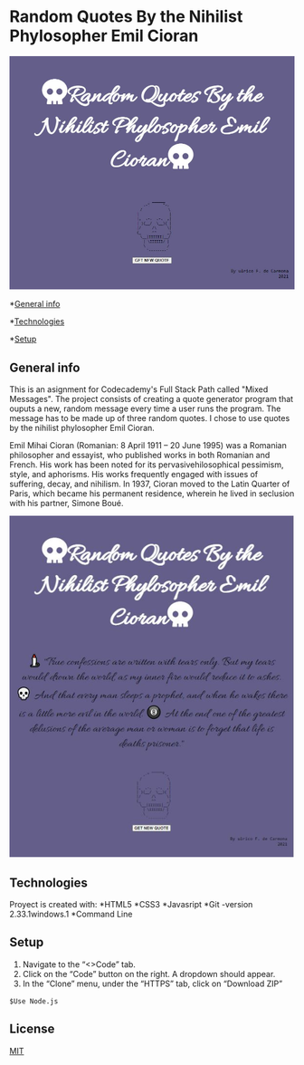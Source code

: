 # Random Quotes By the Nihilist Phylosopher **Emil Cioran**

![Quote Machine 1](https://github.com/new-media-art/random-quote-generator/blob/master/images/emil-cioran1.JPG)


*[General info](#general-info)

*[Technologies](#technologies)

*[Setup](#setup)

## General info
This is an asignment for Codecademy's Full Stack Path  called "Mixed Messages".  The project consists of creating a quote generator program that ouputs a new, random message every time a user runs the program.  The message has to be made up of three random quotes.  I chose to use quotes by the nihilist phylosopher Emil Cioran.

Emil Mihai Cioran (Romanian: 8 April 1911 – 20 June 1995) was a Romanian philosopher and essayist, who published works in both Romanian and French. His work has been noted for its pervasivehilosophical pessimism, style, and aphorisms. His works frequently engaged with issues of suffering, decay, and nihilism. In 1937, Cioran moved to the Latin Quarter of Paris, which became his permanent residence, wherein he lived in seclusion with his partner, Simone Boué.

![Quote Machine 2](https://github.com/new-media-art/random-quote-generator/blob/master/images/emil-cioran2.JPG)

## Technologies
Proyect is created with:
  *HTML5
  *CSS3
  *Javasript
  *Git -version 2.33.1windows.1
  *Command Line

## Setup
1. Navigate to the “<>Code” tab.
2. Click on the “Code” button on the right. A dropdown should appear.
3. In the “Clone” menu, under the “HTTPS” tab, click on “Download ZIP”

```
$Use Node.js 
```

## License
[MIT](https://choosealicense.com/licenses/mit/)
